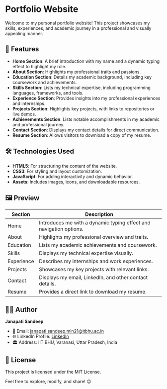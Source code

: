 # Portfolio Website

Welcome to my personal portfolio website! This project showcases my skills, experiences, and academic journey in a professional and visually appealing manner.

## 🌟 Features
- **Home Section**: A brief introduction with my name and a dynamic typing effect to highlight my role.
- **About Section**: Highlights my professional traits and passions.
- **Education Section**: Details my academic background, including key coursework and achievements.
- **Skills Section**: Lists my technical expertise, including programming languages, frameworks, and tools.
- **Experience Section**: Provides insights into my professional experiences and internships.
- **Projects Section**: Highlights key projects, with links to repositories or live demos.
- **Achievements Section**: Lists notable accomplishments in my academic and professional journey.
- **Contact Section**: Displays my contact details for direct communication.
- **Resume Section**: Allows visitors to download a copy of my resume.

## 🛠️ Technologies Used
- **HTML5**: For structuring the content of the website.
- **CSS3**: For styling and layout customization.
- **JavaScript**: For adding interactivity and dynamic behavior.
- **Assets**: Includes images, icons, and downloadable resources.


## 🖼️ Preview

| Section    | Description                                        |
|------------|----------------------------------------------------|
| Home       | Introduces me with a dynamic typing effect and navigation options. |
| About      | Highlights my professional overview and traits.   |
| Education  | Lists my academic achievements and coursework.     |
| Skills     | Displays my technical expertise visually.          |
| Experience | Describes my internships and work experiences.     |
| Projects   | Showcases my key projects with relevant links.     |
| Contact    | Displays my email, LinkedIn, and other contact details. |
| Resume     | Provides a direct link to download my resume.      |



## 🧑‍💻 Author
**Janapati Sandeep**

- 📧 Email: [janapati.sandeep.min21@itbhu.ac.in](mailto:janapati.sandeep.min21@itbhu.ac.in)
- 🌐 LinkedIn Profile: [LinkedIn]([https://www.linkedin.com/in/your-profile-link](https://www.linkedin.com/in/sandeep-yadav-janapati-22337a239/))
- 🏛️ Address: IIT BHU, Varanasi, Uttar Pradesh, India

## 📝 License
This project is licensed under the MIT License.

Feel free to explore, modify, and share! 😊
